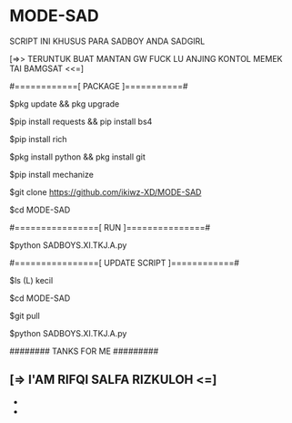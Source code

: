 # MODE-SAD
SCRIPT INI KHUSUS PARA SADBOY ANDA SADGIRL


[=>> TERUNTUK BUAT MANTAN GW FUCK LU ANJING KONTOL MEMEK TAI BAMGSAT <<=]





#============[ PACKAGE ]===========#

$pkg update && pkg upgrade

$pip install requests && pip install bs4

$pip install rich

$pkg install python && pkg install git

$pip install mechanize

$git clone https://github.com/ikiwz-XD/MODE-SAD

$cd MODE-SAD


#================[ RUN ]===============#

$python SADBOYS.XI.TKJ.A.py



#================[ UPDATE SCRIPT ]============#

$ls (L) kecil

$cd MODE-SAD

$git pull

$python SADBOYS.XI.TKJ.A.py



######## TANKS FOR ME #########

[=> I'AM RIFQI SALFA RIZKULOH <=]
-
-
-
